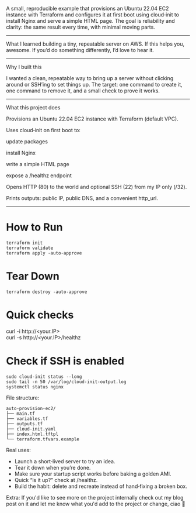 A small, reproducible example that provisions an Ubuntu 22.04 EC2 instance with Terraform and configures it at first boot using cloud‑init to install Nginx and serve a simple HTML page. The goal is reliability and clarity: the same result every time, with minimal moving parts.

---

What I learned building a tiny, repeatable server on AWS. If this helps you, awesome. If you’d do something differently, I’d love to hear it.

---

Why I built this

I wanted a clean, repeatable way to bring up a server without clicking around or SSH’ing to set things up. The target: one command to create it, one command to remove it, and a small check to prove it works.

---

What this project does

Provisions an Ubuntu 22.04 EC2 instance with Terraform (default VPC).

Uses cloud‑init on first boot to:

update packages

install Nginx

write a simple HTML page

expose a /healthz endpoint

Opens HTTP (80) to the world and optional SSH (22) from my IP only (/32).

Prints outputs: public IP, public DNS, and a convenient http_url.

---

# How to Run
```
terraform init
terraform validate
terraform apply -auto-approve
```
# Tear Down
```
terraform destroy -auto-approve
```

# Quick checks 
curl -i http://<your.IP>  
curl -s http://<your.IP>/healthz

# Check if SSH is enabled
```
sudo cloud-init status --long
sudo tail -n 50 /var/log/cloud-init-output.log
systemctl status nginx
```

File structure:
```
auto-provision-ec2/
├── main.tf
├── variables.tf
├── outputs.tf
├── cloud-init.yaml
├── index.html.tftpl
└── terraform.tfvars.example
```

Real uses:

- Launch a short‑lived server to try an idea. 
- Tear it down when you’re done.
- Make sure your startup script works before baking a golden AMI.
- Quick “is it up?” check at /healthz.
- Build the habit: delete and recreate instead of hand‑fixing a broken box.

Extra:
If you'd like to see more on the project internally check out my blog post on it and let me know what you'd add to the project or change, ciao 👋
